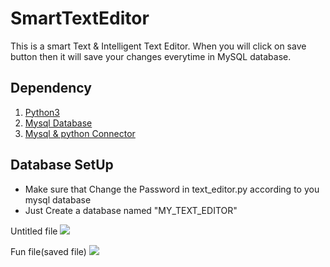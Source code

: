 # SmartTextEditor
This is a smart Text & Intelligent Text Editor. When you will click on save button then it will save your changes everytime in 
MySQL database.


<h2>Dependency</h2>
<ol>
  <li><a href="https://docs.python.org/3/">Python3</a></li>
  <li><a href="https://www.mysql.com/">Mysql Database</a></li>
  <li><a href="https://dev.mysql.com/downloads/connector/python/">Mysql & python Connector</a></li>
</ol>

<h2>Database SetUp</h2>
<ul>
  <li>Make sure that Change the Password in text_editor.py according to you mysql database</li>
  <li>Just Create a database named "MY_TEXT_EDITOR"</li>
</ul>

Untitled file
<img src="https://user-images.githubusercontent.com/46244176/83827392-e3f97500-a6fb-11ea-8a38-beaf81b0a268.png">

Fun file(saved file)
<img src="https://user-images.githubusercontent.com/46244176/83827387-e0fe8480-a6fb-11ea-8317-f577bbed71f6.png">
